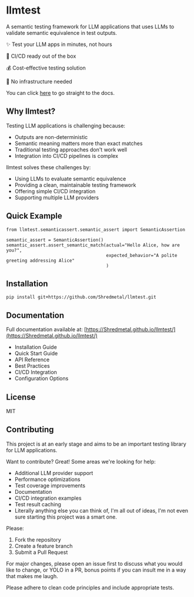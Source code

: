 # llmtest

A semantic testing framework for LLM applications that uses LLMs to validate semantic equivalence in test outputs. 

✨ Test your LLM apps in minutes, not hours

🚀 CI/CD ready out of the box

💰 Cost-effective testing solution

🔧 No infrastructure needed

You can click [here](#documentation) to go straight to the docs.

## Why llmtest?

Testing LLM applications is challenging because:
- Outputs are non-deterministic
- Semantic meaning matters more than exact matches
- Traditional testing approaches don't work well
- Integration into CI/CD pipelines is complex

llmtest solves these challenges by:
- Using LLMs to evaluate semantic equivalence
- Providing a clean, maintainable testing framework
- Offering simple CI/CD integration
- Supporting multiple LLM providers

## Quick Example

```
from llmtest.semanticassert.semantic_assert import SemanticAssertion

semantic_assert = SemanticAssertion() 
semantic_assert.assert_semantic_match(actual="Hello Alice, how are you?", 
                                      expected_behavior="A polite greeting addressing Alice" 
                                      )
```


## Installation

```
pip install git+https://github.com/Shredmetal/llmtest.git
```


## Documentation

Full documentation available at: [https://Shredmetal.github.io/llmtest/](https://Shredmetal.github.io/llmtest/)

- Installation Guide
- Quick Start Guide
- API Reference
- Best Practices
- CI/CD Integration
- Configuration Options

## License

MIT

## Contributing

This project is at an early stage and aims to be an important testing library for LLM applications. 

Want to contribute? Great! Some areas we're looking for help:
- Additional LLM provider support
- Performance optimizations
- Test coverage improvements
- Documentation
- CI/CD integration examples
- Test result caching
- Literally anything else you can think of, I'm all out of ideas, I'm not even sure starting this project was a smart one.

Please:
1. Fork the repository
2. Create a feature branch
3. Submit a Pull Request

For major changes, please open an issue first to discuss what you would like to change, or YOLO in a PR, bonus points if you can insult me in a way that makes me laugh.

Please adhere to clean code principles and include appropriate tests.
